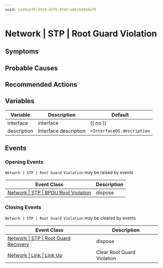 ```yaml
---
uuid: ca261ef8-3d29-4270-8fd2-eb616d9e6e76
---
```

# Network | STP | Root Guard Violation

## Symptoms

## Probable Causes

## Recommended Actions

## Variables

Variable | Description | Default
--- | --- | ---
interface | interface | {{ no }}
description | Interface description | `=InterfaceDS.description`

## Events

### Opening Events
`Network | STP | Root Guard Violation` may be raised by events

Event Class | Description
--- | ---
[Network \| STP \| BPDU Root Violation](../../../event-classes/network/stp/bpdu-root-violation.md) | dispose

### Closing Events
`Network | STP | Root Guard Violation` may be cleared by events

Event Class | Description
--- | ---
[Network \| STP \| Root Guard Recovery](../../../event-classes/network/stp/root-guard-recovery.md) | dispose
[Network \| Link \| Link Up](../../../event-classes/network/link/link-up.md) | Clear Root Guard Violation
